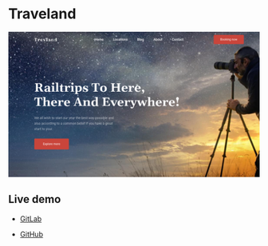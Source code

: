 # Traveland

![preview](img/preview.png)

## Live demo

- [GitLab](https://w973.gitlab.io/traveland)

- [GitHub](https://nuckle.github.io/traveland)
